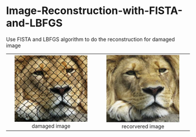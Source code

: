 # Image-Reconstruction-with-FISTA-and-LBFGS

Use FISTA and LBFGS algorithm to do the reconstruction for damaged image
<table>
    <tr>
        <td ><center><img src="damaged image.png" width="200">damaged image</center></td>
        <td ><center><img src="recorvered image.png" width="200">recorvered image</center></td>
    </tr>
</table>

